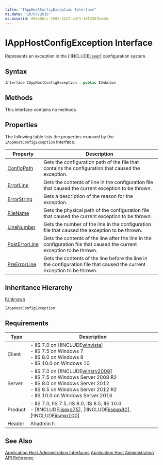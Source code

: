 ```yaml
---
title: "IAppHostConfigException Interface"
ms.date: "10/07/2016"
ms.assetid: 09e456cc-7b93-2227-adf1-18f2287be43c
---
```

# IAppHostConfigException Interface
Represents an exception in the [!INCLUDE[iisver](../../wmi-provider/includes/iisver-md.md)] configuration system.  
  
## Syntax  
  
```cpp  
Interface IAppHostConfigException : public IUnknown  
```  
  
## Methods  
 This interface contains no methods.  
  
## Properties  
 The following table lists the properties exposed by the `IAppHostConfigException` interface.  
  
|Property|Description|  
|--------------|-----------------|  
|[ConfigPath](../../web-development-reference/native-code-api-reference/iapphostconfigexception-configpath-property.md)|Gets the configuration path of the file that contains the configuration that caused the exception.|  
|[ErrorLine](../../web-development-reference/native-code-api-reference/iapphostconfigexception-errorline-property.md)|Gets the contents of line in the configuration file that caused the current exception to be thrown.|  
|[ErrorString](../../web-development-reference/native-code-api-reference/iapphostconfigexception-errorstring-property.md)|Gets a description of the reason for the exception.|  
|[FileName](../../web-development-reference/native-code-api-reference/iapphostconfigexception-filename-property.md)|Gets the physical path of the configuration file that caused the current exception to be thrown.|  
|[LineNumber](../../web-development-reference/native-code-api-reference/iapphostconfigexception-linenumber-property.md)|Gets the number of the line in the configuration file that caused the exception to be thrown.|  
|[PostErrorLine](../../web-development-reference/native-code-api-reference/iapphostconfigexception-posterrorline-property.md)|Gets the contents of the line after the line in the configuration file that caused the current exception to be thrown.|  
|[PreErrorLine](../../web-development-reference/native-code-api-reference/iapphostconfigexception-preerrorline-property.md)|Gets the contents of the line before the line in the configuration file that caused the current exception to be thrown.|  
  
## Inheritance Hierarchy  
 [IUnknown](https://go.microsoft.com/fwlink/?LinkId=55951)  
  
 `IAppHostConfigException`  
  
## Requirements  
  
|Type|Description|  
|----------|-----------------|  
|Client|-   IIS 7.0 on [!INCLUDE[winvista](../../wmi-provider/includes/winvista-md.md)]<br />-   IIS 7.5 on Windows 7<br />-   IIS 8.0 on Windows 8<br />-   IIS 10.0 on Windows 10|  
|Server|-   IIS 7.0 on [!INCLUDE[winsrv2008](../../wmi-provider/includes/winsrv2008-md.md)]<br />-   IIS 7.5 on Windows Server 2008 R2<br />-   IIS 8.0 on Windows Server 2012<br />-   IIS 8.5 on Windows Server 2012 R2<br />-   IIS 10.0 on Windows Server 2016|  
|Product|-   IIS 7.0, IIS 7.5, IIS 8.0, IIS 8.5, IIS 10.0<br />-   [!INCLUDE[iisexp75](../../web-development-reference/native-code-api-reference/includes/iisexp75-md.md)], [!INCLUDE[iisexp80](../../web-development-reference/native-code-api-reference/includes/iisexp80-md.md)], [!INCLUDE[iisexp100](../../web-development-reference/native-code-api-reference/includes/iisexp100-md.md)]|  
|Header|Ahadmin.h|  
  
## See Also  
 [Application Host Administration Interfaces](../../web-development-reference/native-code-api-reference/application-host-administration-interfaces.md)
 [Application Host Administration API Reference](../../web-development-reference/native-code-api-reference/application-host-administration-api-reference.md)
